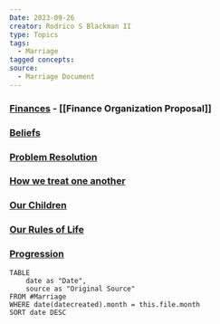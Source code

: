 ```yaml
---
Date: 2023-09-26
creator: Rodrico S Blackman II
type: Topics
tags:
  - Marriage
tagged concepts: 
source:
  - Marriage Document
---
```


### [Finances](Finances.md) - [[Finance Organization Proposal]]
### [Beliefs](Beliefs.md)
### [Problem Resolution](obsidian://open?vault=Brains&file=Marriage%20Document%2FHow%20we%20resolve%20problems)
### [How we treat one another](obsidian://open?vault=Brains&file=Marriage%20Document%2FHow%20we%20treat%20each%20other)
### [Our Children](obsidian://open?vault=Brains&file=Marriage%20Document%2FOur%20Children)
### [Our Rules of Life](obsidian://open?vault=Brains&file=Marriage%20Document%2FRules%20of%20Life%20-%20Us)
### [Progression](obsidian://open?vault=Brains&file=Marriage%20Document%2FWhat%20we%20are%20working%20on)

```dataview
TABLE
	date as "Date",
	source as "Original Source"
FROM #Marriage   
WHERE date(datecreated).month = this.file.month
SORT date DESC
```

